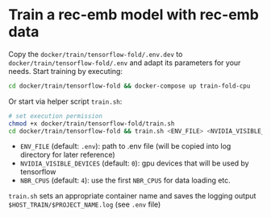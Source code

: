 # Train a rec-emb model with rec-emb data

Copy the `docker/train/tensorflow-fold/.env.dev` to `docker/train/tensorflow-fold/.env` and adapt its parameters for
your needs. Start training by executing:
```bash
cd docker/train/tensorflow-fold && docker-compose up train-fold-cpu
```

Or start via helper script `train.sh`:
```bash
# set execution permission
chmod +x docker/train/tensorflow-fold/train.sh
cd docker/train/tensorflow-fold && train.sh <ENV_FILE> <NVIDIA_VISIBLE_DEVICES> <NBR_CPUS>
```
 * `ENV_FILE` (default: `.env`): path to .env file (will be copied into log directory for later reference)
 * `NVIDIA_VISIBLE_DEVICES` (default: `0`): gpu devices that will be used by tensorflow
 * `NBR_CPUS` (default: `4`): use the first `NBR_CPUS` for data loading etc.

`train.sh` sets an appropriate container name and saves the logging output `$HOST_TRAIN/$PROJECT_NAME.log` (see `.env` file)


